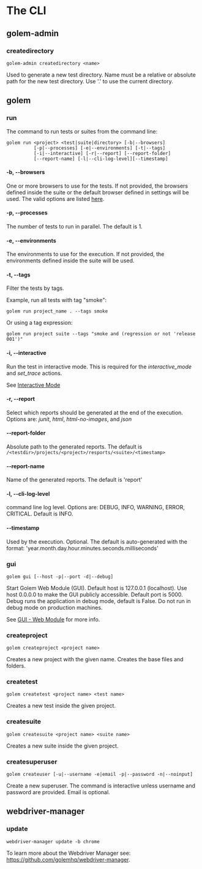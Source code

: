 The CLI
==================================================

## golem-admin

### createdirectory

```
golem-admin createdirectory <name>
```

Used to generate a new test directory.
Name must be a relative or absolute path for the new test directory.
Use '.' to use the current directory.

## golem

### run

The command to run tests or suites from the command line:

```
golem run <project> <test|suite|directory> [-b|--browsers]
          [-p|--processes] [-e|--environments] [-t|--tags]
          [-i|--interactive] [-r|--report] [--report-folder]
          [--report-name] [-l|--cli-log-level][--timestamp] 
```

#### -b, \-\-browsers

One or more browsers to use for the tests.
If not provided, the browsers defined inside the suite or the default browser defined in settings will be used.
The valid options are listed [here](browsers.html#valid-options).

#### -p, \-\-processes

The number of tests to run in parallel. The default is 1.

#### -e, \-\-environments

The environments to use for the execution.
If not provided, the environments defined inside the suite will be used.

#### -t, \-\-tags

Filter the tests by tags.

Example, run all tests with tag "smoke":

```
golem run project_name . --tags smoke
```

Or using a tag expression:

```
golem run project suite --tags "smoke and (regression or not 'release 001')"
```

#### -i, \-\-interactive

Run the test in interactive mode.
This is required for the *interactive_mode* and *set_trace* actions.

See [Interactive Mode](interactive-mode.html)

#### -r, \-\-report

Select which reports should be generated at the end of the execution.
Options are: *junit*, *html*, *html-no-images*, and *json*

#### \-\-report-folder

Absolute path to the generated reports.
The default is ```/<testdir>/projects/<project>/resports/<suite>/<timestamp>```

#### \-\-report-name

Name of the generated reports. The default is 'report'

#### \-l, \-\-cli-log-level

command line log level.
Options are: DEBUG, INFO, WARNING, ERROR, CRITICAL. Default is INFO.

#### \-\-timestamp

Used by the execution. Optional. 
The default is auto-generated with the format: 'year.month.day.hour.minutes.seconds.milliseconds' 

### gui

```
golem gui [--host -p|--port -d|--debug]
```

Start Golem Web Module (GUI).
Default host is 127.0.0.1 (localhost).
Use host 0.0.0.0 to make the GUI publicly accessible.
Default port is 5000.
Debug runs the application in debug mode, default is False.
Do not run in debug mode on production machines.

See [GUI - Web Module](gui.html) for more info.

### createproject

```
golem createproject <project name>
```

Creates a new project with the given name. Creates the base files and folders.

### createtest

```
golem createtest <project name> <test name>
```

Creates a new test inside the given project.

### createsuite

```
golem createsuite <project name> <suite name>
```

Creates a new suite inside the given project.

### createsuperuser

```
golem createuser [-u|--username -e|email -p|--password -n|--noinput]
```

Create a new superuser.
The command is interactive unless username and password are provided.
Email is optional.

## webdriver-manager

### update

```
webdriver-manager update -b chrome
```

To learn more about the Webdriver Manager see: <https://github.com/golemhq/webdriver-manager>.
